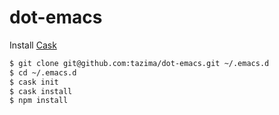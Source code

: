# dot-emacs

Install [Cask](https://github.com/cask/cask)

```bash
$ git clone git@github.com:tazima/dot-emacs.git ~/.emacs.d
$ cd ~/.emacs.d
$ cask init
$ cask install
$ npm install
```
